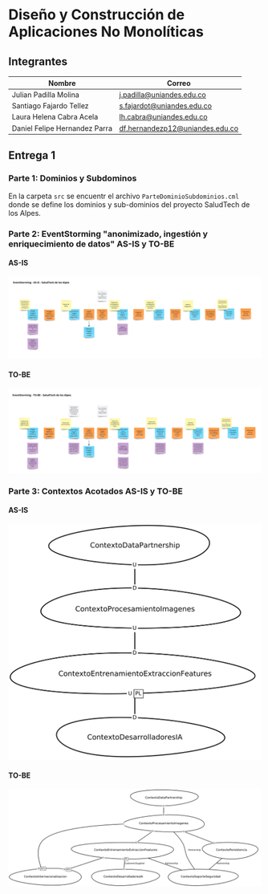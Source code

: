# Diseño y Construcción de Aplicaciones No Monolíticas

## Integrantes

|Nombre                        |Correo                           |
|------------------------------|---------------------------------|
|Julian Padilla Molina         |j.padilla@uniandes.edu.co        |
|Santiago Fajardo Tellez       |s.fajardot@uniandes.edu.co       |
|Laura Helena Cabra Acela      |lh.cabra@uniandes.edu.co         |
|Daniel Felipe Hernandez Parra |df.hernandezp12@uniandes.edu.co  |

## Entrega 1

### Parte 1: Dominios y Subdominos

En la carpeta <code>src</code> se encuentr el archivo <code>ParteDominioSubdominios.cml</code> donde se define los dominios y sub-dominios del proyecto SaludTech de los Alpes.

### Parte 2: EventStorming "anonimizado, ingestión y enriquecimiento de datos" AS-IS y TO-BE

#### AS-IS

![EventStorming - AS-IS](event-storming/EventStorming%20-%20AS-IS%20-%20SaludTech.jpg)

#### TO-BE

![EventStorming - TO-BE](event-storming/EventStorming%20-%20TO-BE%20-%20SaludTech.jpg)

### Parte 3: Contextos Acotados AS-IS y TO-BE

#### AS-IS

![ContextoAcotado - AS-IS](src-gen/AS-IS%20-%20ContextMap.png)

#### TO-BE

![ContextoAcotado - TO-BE](src-gen/TO-BE%20-%20ContextMap.png)
